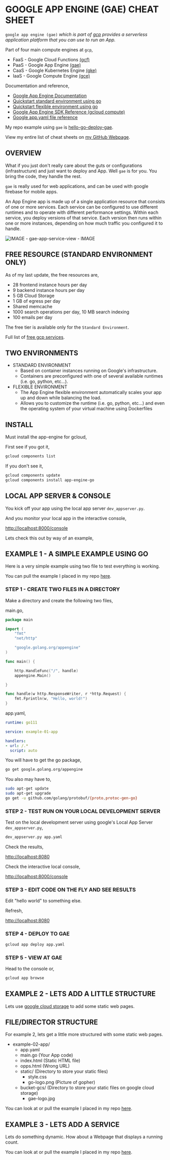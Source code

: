# GOOGLE APP ENGINE (GAE) CHEAT SHEET

`google app engine (gae)` _which is part of
[gcp](https://github.com/JeffDeCola/my-cheat-sheets/tree/master/software/service-architectures/infrastructure-as-a-service/cloud-services/google-cloud-platform-cheat-sheet)
provides a serverless application platform that you can use to run an App._

Part of four main compute engines at `gcp`,

* FaaS - Google Cloud Functions
  [(gcf)](https://github.com/JeffDeCola/my-cheat-sheets/tree/master/software/service-architectures/function-as-a-service/google-cloud-functions-cheat-sheet)
* PaaS - Google App Engine
  [(gae)](https://github.com/JeffDeCola/my-cheat-sheets/tree/master/software/service-architectures/platform-as-a-service/google-app-engine-cheat-sheet)
* CaaS - Google Kubernetes Engine
  [(gke)](https://github.com/JeffDeCola/my-cheat-sheets/tree/master/software/service-architectures/containers-as-a-service/google-kubernetes-engine-cheat-sheet)
* IaaS - Google Compute Engine
  [(gce)](https://github.com/JeffDeCola/my-cheat-sheets/tree/master/software/service-architectures/infrastructure-as-a-service/compute/google-compute-engine-cheat-sheet)

Documentation and reference,

* [Google App Engine Documentation](https://cloud.google.com/appengine/docs)
* [Quickstart standard environment using go](https://cloud.google.com/appengine/docs/standard/go/)
* [Quickstart flexible environment using go](https://cloud.google.com/appengine/docs/flexible/go/)
* [Google App Engine SDK Reference (gcloud compute)](https://cloud.google.com/sdk/gcloud/reference/app/)
* [Google app.yaml file reference](https://cloud.google.com/appengine/docs/standard/go111/config/appref)

My repo example using `gae` is
[hello-go-deploy-gae](https://github.com/JeffDeCola/hello-go-deploy-gae).

View my entire list of cheat sheets on
[my GitHub Webpage](https://jeffdecola.github.io/my-cheat-sheets/).

## OVERVIEW

What if you just don't really care about
the guts or configurations (infrastructure) and just want to
deploy and App.  Well `gae` is for you.
You bring the code, they handle the rest.

`gae` is really used for web applications, and can be used with
google firebase for mobile apps.

An App Engine app is made up of a single application resource that consists of one or
more services. Each service can be configured to use different runtimes and to operate
with different performance settings. Within each service, you deploy versions
of that service. Each version then runs within one or more instances, depending on
how much traffic you configured it to handle.

![IMAGE -  gae-app-service-view - IMAGE](../../../../docs/pics/gae-app-service-view.jpg)

## FREE RESOURCE (STANDARD ENVIRONMENT ONLY)

As of my last update, the free resources are,

* 28 frontend instance hours per day
* 9 backend instance hours per day
* 5 GB Cloud Storage
* 1 GB of egress per day
* Shared memcache
* 1000 search operations per day, 10 MB search indexing
* 100 emails per day

The free tier is available only for the `Standard Environment`.

Full list of [free gcp services](https://cloud.google.com/free/docs/gcp-free-tier).

## TWO ENVIRONMENTS

* STANDARD ENVIRONMENT
  * Based on container instances running on Google's infrastructure.
  * Containers are preconfigured with one of several available runtimes
    (i.e. go, python, etc...).
* FLEXIBLE ENVIRONMENT
  * The App Engine flexible environment automatically scales your app up and
    down while balancing the load.
  * Allows you to customize the runtime (i.e. go, python, etc...) and even
    the operating system of your virtual machine using Dockerfiles

## INSTALL

Must install the app-engine for gcloud,

First see if you got it,

```bash
gcloud components list
```

If you don't see it,

```bash
gcloud components update
gcloud components install app-engine-go
```

## LOCAL APP SERVER & CONSOLE

You kick off your app using the local app server `dev_appserver.py`.

And you monitor your local app in the interactive console,

[http://localhost:8000/console](http://localhost:8000/console)

Lets check this out by way of an example,

## EXAMPLE 1 - A SIMPLE EXAMPLE USING GO

Here is a very simple example using two file to test everything
is working.

You can pull the example I placed in my repo
[here](https://github.com/JeffDeCola/hello-go-deploy-gae/tree/master/example-01-gae).

### STEP 1 - CREATE TWO FILES IN A DIRECTORY

Make a directory and create the following two files,

main.go,

```go
package main

import (
    "fmt"
    "net/http"

    "google.golang.org/appengine"
)

func main() {

    http.HandleFunc("/", handle)
    appengine.Main()

}

func handle(w http.ResponseWriter, r *http.Request) {
    fmt.Fprintln(w, "Hello, world!")
}
```

app.yaml,

```yaml
runtime: go111

service: example-01-app

handlers:
- url: /.*
  script: auto
```

You will have to get the go package,

```bash
go get google.golang.org/appengine
```

You also may have to,

```bash
sudo apt-get update
sudo apt-get upgrade
go get -u github.com/golang/protobuf/{proto,protoc-gen-go}
```

### STEP 2 - TEST RUN ON YOUR LOCAL DEVELOPMENT SERVER

Test on the local development server using google's Local
App Server `dev_appserver.py`,

```bash
dev_appserver.py app.yaml
```

Check the results,

[http://localhost:8080](http://localhost:8080)

Check the interactive local console,

[http://localhost:8000/console](http://localhost:8000/console)

### STEP 3 - EDIT CODE ON THE FLY AND SEE RESULTS

Edit "hello world" to something else.

Refresh,

[http://localhost:8080](http://localhost:8080)

### STEP 4 - DEPLOY TO GAE

```bash
gcloud app deploy app.yaml
```

### STEP 5 - VIEW AT GAE

Head to the console or,

```bash
gcloud app browse
```

## EXAMPLE 2 - LETS ADD A LITTLE STRUCTURE

Lets use
[google cloud storage](https://github.com/JeffDeCola/my-cheat-sheets/blob/master/software/service-architectures/infrastructure-as-a-service/cloud-services/google-cloud-platform-cheat-sheet/google-cloud-storage.md)
to add some static web pages.

## FILE/DIRECTOR STRUCTURE

For example 2, lets get a little more structured with some static web pages.

* example-02-app/
  * app.yaml
  * main.go (Your App code)
  * index.html (Static HTML file)
  * opps.html (Wrong URL)
  * static/ (Directory to store your static files)
    * style.css
    * go-logo.png (Picture of gopher)
  * bucket-gcs/ (Directory to store your static files on google cloud storage)
    * gae-logo.jpg

You can look at or pull the example I placed in my repo
[here](https://github.com/JeffDeCola/hello-go-deploy-gae/tree/master/example-02-gae).

## EXAMPLE 3 - LETS ADD A SERVICE

Lets do something dynamic.  How about a Webpage that 
displays a running count.

You can look at or pull the example I placed in my repo
[here](https://github.com/JeffDeCola/hello-go-deploy-gae/tree/master/example-03-gae).
